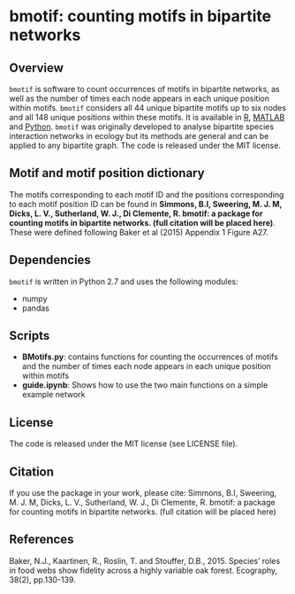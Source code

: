 # bmotif: counting motifs in bipartite networks

## Overview

`bmotif` is software to count occurrences of motifs in bipartite networks, as well as the number of times each node appears in each unique position within motifs. `bmotif` considers all 44 unique bipartite motifs up to six nodes and all 148 unique positions within these motifs. It is available in [R](https://github.com/SimmonsBI/bmotif), [MATLAB](https://github.com/SimmonsBI/bmotif-matlab) and [Python](https://github.com/SimmonsBI/bmotif-python). `bmotif` was originally developed to analyse bipartite species interaction networks in ecology but its methods are general and can be applied to any bipartite graph. The code is released under the MIT license.

## Motif and motif position dictionary
The motifs corresponding to each motif ID and the positions corresponding to each motif position ID can be found in **Simmons, B.I, Sweering, M. J. M, Dicks, L. V., Sutherland, W. J., Di Clemente, R. bmotif: a package for counting motifs in bipartite networks. (full citation will be placed here)**. These were defined following Baker et al (2015) Appendix 1 Figure A27.

## Dependencies

`bmotif` is written in Python 2.7 and uses the following modules:
- numpy
- pandas

## Scripts
- **BMotifs.py**: contains functions for counting the occurrences of motifs and the number of times each node appears in each unique position within motifs
- **guide.ipynb**: Shows how to use the two main functions on a simple example network

## License
The code is released under the MIT license (see LICENSE file).

## Citation
If you use the package in your work, please cite:
Simmons, B.I, Sweering, M. J. M, Dicks, L. V., Sutherland, W. J., Di Clemente, R. bmotif: a package for counting motifs in bipartite networks. (full citation will be placed here)

## References
Baker, N.J., Kaartinen, R., Roslin, T. and Stouffer, D.B., 2015. Species’ roles in food webs show fidelity across a highly variable oak forest. Ecography, 38(2), pp.130-139.

